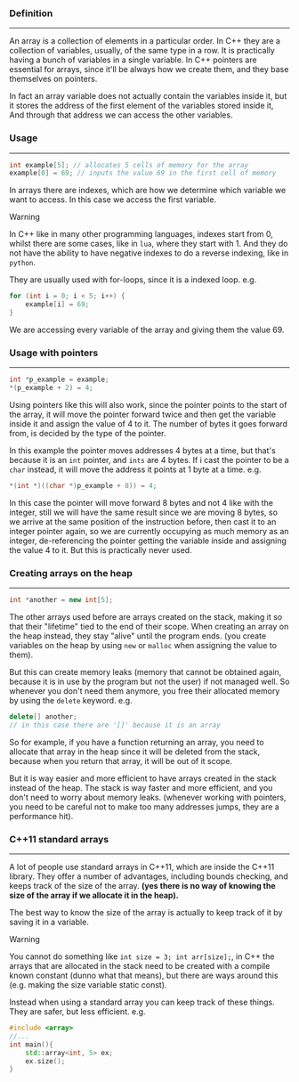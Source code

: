### Definition
---
An array is a collection of elements in a particular order. In C++ they are a collection of variables, usually, of the same type in a row. It is practically having a bunch of variables in a single variable. In C++ pointers are essential for arrays, since it'll be always how we create them, and they base themselves on pointers.

In fact an array variable does not actually contain the variables inside it, but it stores the address of the first element of the variables stored inside it, And through that address we can access the other variables.
### Usage
---
```cpp
int example[5]; // allocates 5 cells of memory for the array
example[0] = 69; // inputs the value 69 in the first cell of memory
```

In arrays there are indexes, which are how we determine which variable we want to access. In this case we access the first variable.

>[!WARNING]
>In C++ like in many other programming languages, indexes start from 0, whilst there are some cases, like in `lua`, where they start with 1. And they do not have the ability to have negative indexes to do a reverse indexing, like in `python`.

They are usually used with for-loops, since it is a indexed loop.
e.g.

```cpp
for (int i = 0; i < 5; i++) {
	example[i] = 69;
}
```

We are accessing every variable of the array and giving them the value 69.
### Usage with pointers
---
```cpp
int *p_example = example;
*(p_example + 2) = 4;
```

Using pointers like this will also work, since the pointer points to the start of the array, it will move the pointer forward twice and then get the variable inside it and assign the value of 4 to it. The number of bytes it goes forward from, is decided by the type of the pointer.

In this example the pointer moves addresses 4 bytes at a time, but that's because it is an `int` pointer, and `ints` are 4 bytes. If i cast the pointer to be a `char` instead, it will move the address it points at 1 byte at a time.
e.g.

```cpp
*(int *)((char *)p_example + 8)) = 4;
```

In this case the pointer will move forward 8 bytes and not 4 like with the integer, still we will have the same result since we are moving 8 bytes, so we arrive at the same position of the instruction before, then cast it to an integer pointer again, so we are currently occupying as much memory as an integer, de-referencing the pointer getting the variable inside and assigning the value 4 to it. But this is practically never used.
### Creating arrays on the heap
---
```cpp
int *another = new int[5];
```

The other arrays used before are arrays created on the stack, making it so that their "lifetime" tied to the end of their scope. When creating an array on the heap instead, they stay "alive" until the program ends. (you create variables on the heap by using `new` or `malloc` when assigning the value to them).

But this can create memory leaks (memory that cannot be obtained again, because it is in use by the program but not the user) if not managed well. So whenever you don't need them anymore, you free their allocated memory by using the `delete` keyword.
e.g.

```cpp
delete[] another; 
// in this case there are '[]' because it is an array
```

So for example, if you have a function returning an array, you need to allocate that array in the heap since it will be deleted from the stack, because when you return that array, it will be out of it scope.

But it is way easier and more efficient to have arrays created in the stack instead of the heap. The stack is way faster and more efficient, and you don't need to worry about memory leaks. (whenever working with pointers, you need to be careful not to make too many addresses jumps, they are a performance hit).
### C++11 standard arrays
---
A lot of people use standard arrays in C++11, which are inside the C++11 library. They offer a number of advantages, including bounds checking, and keeps track of the size of the array. **(yes there is no way of knowing the size of the array if we allocate it in the heap).**

The best way to know the size of the array is actually to keep track of it by saving it in a variable.

>[!WARNING]
>You cannot do something like `int size = 3; int arr[size];`, in C++ the arrays that are allocated in the stack need to be created with a compile known constant (dunno what that means), but there are ways around this (e.g. making the size variable static const).

Instead when using a standard array you can keep track of these things. They are safer, but less efficient.
e.g.

```cpp
#include <array>
//...
int main(){
	std::array<int, 5> ex;
	ex.size();
}
```
